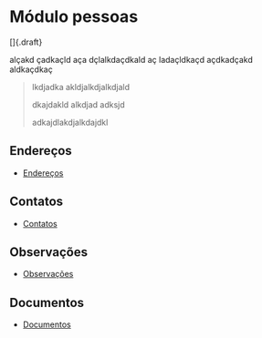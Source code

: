 # Módulo pessoas

[]{.draft}

alçakd çadkaçld aça dçlalkdaçdkald aç ladaçldkaçd açdkadçakd aldkaçdkaç


> lkdjadka akldjalkdjalkdjald
>
> dkajdakld alkdjad adksjd
>
> adkajdlakdjalkdajdkl


## Endereços

* [Endereços](personAddress)


## Contatos

* [Contatos](personContact)


## Observações

* [Observações](personComment)


## Documentos

* [Documentos](personDocument)

